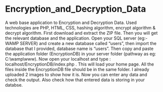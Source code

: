 # Encryption_and_Decryption_Data
A web base application to Encryption and Decryption Data. Used technologies are PHP, HTML, CSS, hashing algorithm, encrypt algorithm & decrypt algorithm.
First download and extract the ZIP file. Then you will get the relevant database and the application. Open your SQL server (eg:- WAMP SERVER) and create a new database called “users”, then import the database that I provided, database name is “users”. Then copy and paste the application folder (EncryptionDB) in your server folder (pathway as eg: C:\wamp\www). Now open your localhost and type : localhost/EncryptionDB/index.php . This will load your home page. All the files inside the EncryptionDB file should be in the same folder. I already uploaded 2 images to show how it is. Now you can enter any data and check the output. Also check how that entered data is storing in your databse.
